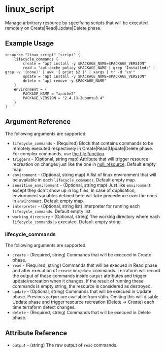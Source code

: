 # linux_script

Manage arbritrary resource by specifying scripts that will be executed remotely on Create|Read|Update|Delete phase.

## Example Usage

```hcl
resource "linux_script" "script" {
    lifecycle_commands {
        create = "apt install -y $PACKAGE_NAME=$PACKAGE_VERSION"
        read = "apt-cache policy $PACKAGE_NAME | grep 'Installed:' | grep -v '(none)' | awk '{ print $2 }' | xargs | tr -d '\n'"
        update = "apt install -y $PACKAGE_NAME=$PACKAGE_VERSION"
        delete = "apt remove -y $PACKAGE_NAME"
    }
    environment = {
        PACKAGE_NAME = "apache2"
        PACKAGE_VERSION = "2.4.18-2ubuntu3.4"
    }
}
```

## Argument Reference

The following arguments are supported:

- `lifecycle_commands` - (Required) Block that contains commands to be remotely executed respectively in Create|Read|Update|Delete phase. For complex commands, use [the file function](https://www.terraform.io/docs/configuration/functions/file.html).
- `triggers` - (Optional, string map) Attribute that will trigger resource recreation on changes just like the one in [null_resource](https://registry.terraform.io/providers/hashicorp/null/latest/docs/resources/resource#triggers). Default empty map.
- `environment` - (Optional, string map) A list of linux environment that will be available in each `lifecycle_commands`. Default empty map.
- `sensitive_environment` - (Optional, string map) Just like `environment` except they don't show up in log files. In case of duplication,  environment variables defined here will take precedence over the ones in `environment`. Default empty map.
- `interpreter` - (Optional, string list) Interpreter for running each `lifecycle_commands`. Default empty list.
- `working_directory` - (Optional, string) The working directory where each `lifecycle_commands` is executed. Default empty string.

### lifecycle_commands

The following arguments are supported:

- `create` - (Required, string) Commands that will be execued in Create phase.
- `read` - (Required, string) Commands that will be execued in Read phase and after execution of `create` or `update` commands. Terraform will record the output of these commands inside `output` attributes and trigger update/recreation when it changes. If the result of running these commands is empty string, the resource is considered as destroyed.
- `update` - (Optional, string) Commands that will be execued in Update phase. Previous `output` are available from stdin. Omiting this will disable Update phase and trigger resource recreation (Delete -> Create) each time terraform detect changes.
- `delete` - (Required, string) Commands that will be execued in Delete phase.

## Attribute Reference

- `output` - (string) The raw output of `read` commands.
